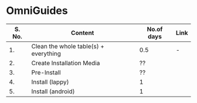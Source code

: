 # OmniGuides
|S. No.| Content | No.of days|Link|
|-|-|-|-|
|1.| Clean the whole table(s) + everything | 0.5 |-|
|2.| Create Installation Media | ?? | |
|3.|Pre-Install| ?? | |
|4.| Install (lappy)| 1 | |
|5.| Install (android)| 1| |
